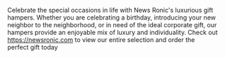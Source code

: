   Celebrate the special occasions in life with News Ronic's luxurious gift hampers.
  Whether you are celebrating a birthday, introducing your new neighbor to the neighborhood, or in need of the ideal corporate gift,
  our hampers provide an enjoyable mix of luxury and individuality.
  Check out https://newsronic.com to view our entire selection and order the perfect gift today




